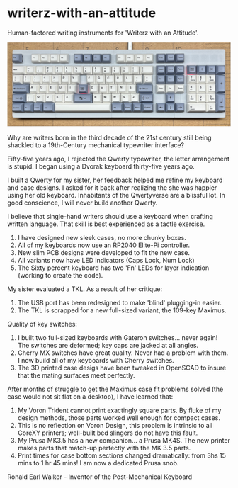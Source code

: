 # writerz-with-an-attitude
Human-factored writing instruments for 'Writerz with an Attitude'.

<img src="Photos/MaximusGitHub.png" width="800" />

Why are writers born in the third decade of the 21st century still being shackled to a 19th-Century mechanical typewriter interface?

Fifty-five years ago, I rejected the Qwerty typewriter, the letter arrangement is stupid. I began using a Dvorak keyboard thirty-five years ago.

I built a Qwerty for my sister, her feedback helped me refine my keyboard and case designs. I asked for it back after realizing the she was happier
using her old keyboard. Inhabitants of the Qwertyverse are a blissful lot. In good conscience, I will never build another Qwerty.

I believe that single-hand writers should use a keyboard when crafting written language. That skill is best experienced as a tactle exercise.

1. I have designed new sleek cases, no more chunky boxes.
2. All of my keyboards now use an RP2040 Elite-Pi controller.
3. New slim PCB designs were developed to fit the new case.
4. All variants now have LED indicators (Caps Lock, Num Lock)
5. The Sixty percent keyboard has two 'Fn' LEDs for layer indication (working to create the code).  

My sister evaluated a TKL. As a result of her critique:

1. The USB port has been redesigned to make 'blind' plugging-in easier. 
2. The TKL is scrapped for a new full-sized variant, the 109-key Maximus.

Quality of key switches:

1. I built two full-sized keyboards with Gateron switches... never again! The switches are deformed; key caps are jacked at all angles. 
2. Cherry MX switches have great quality. Never had a problem with them. I now build all of my keyboards with Cherry switches.
3. The 3D printed case desigs have been tweaked in OpenSCAD to insure that the mating surfaces meet perfectly.

After months of struggle to get the Maximus case fit problems solved (the case would not sit flat on a desktop), I have learned that:

1. My Voron Trident cannot print exactingly square parts. By fluke of my design methods, those parts worked well enough for compact cases. 
2. This is no reflection on Voron Design, this problem is intrinsic to all CoreXY printers; well-built bed slingers do not have this fault.
3. My Prusa MK3.5 has a new companion... a Prusa MK4S. The new printer makes parts that match-up perfectly with the MK 3.5 parts.  
4. Print times for case bottom sections changed dramatically: from 3hs 15 mins to 1 hr 45 mins! I am now a dedicated Prusa snob.

Ronald Earl Walker - Inventor of the Post-Mechanical Keyboard
   
